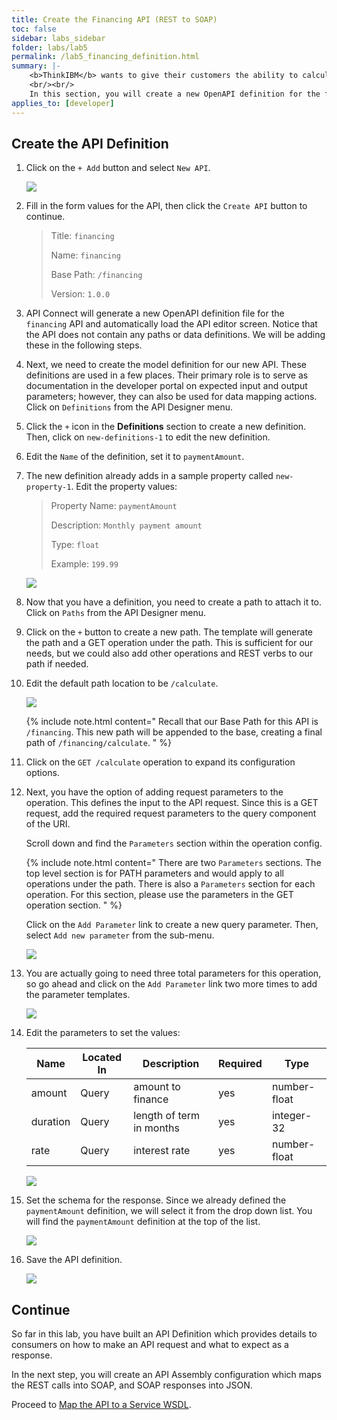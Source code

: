 ```yaml
---
title: Create the Financing API (REST to SOAP)
toc: false
sidebar: labs_sidebar
folder: labs/lab5
permalink: /lab5_financing_definition.html
summary: |-
    <b>ThinkIBM</b> wants to give their customers the ability to calculate financing payments. There is already a legacy SOAP-based application which will do the calculation, but it should be exposed to consumers as a modern RESTful API.
    <br/><br/>
    In this section, you will create a new OpenAPI definition for the financing API.
applies_to: [developer]
---
```


## Create the API Definition

1.  Click on the `+ Add` button and select `New API`.

    ![](./images/labs/lab5/new-api.png)

1.  Fill in the form values for the API, then click the `Create API` button to continue.

    > Title: `financing`
    >
    > Name: `financing`
    > 
    > Base Path: `/financing`
    > 
    > Version: `1.0.0`

1.  API Connect will generate a new OpenAPI definition file for the `financing` API and automatically load the API editor screen. Notice that the API does not contain any paths or data definitions. We will be adding these in the following steps.

1.  Next, we need to create the model definition for our new API. These definitions are used in a few places. Their primary role is to serve as documentation in the developer portal on expected input and output parameters; however, they can also be used for data mapping actions. Click on `Definitions` from the API Designer menu.

1.  Click the `+` icon in the **Definitions** section to create a new definition. Then, click on `new-definitions-1` to edit the new definition.

1.  Edit the `Name` of the definition, set it to `paymentAmount`.

1.  The new definition already adds in a sample property called `new-property-1`. Edit the property values:

    > Property Name: `paymentAmount`
    >
    > Description: `Monthly payment amount`
    >
    > Type: `float`
    >
    > Example: `199.99`
	
    ![](./images/labs/lab5/definition.png)

1.  Now that you have a definition, you need to create a path to attach it to. Click on `Paths` from the API Designer menu.

1.  Click on the `+` button to create a new path. The template will generate the path and a GET operation under the path. This is sufficient for our needs, but we could also add other operations and REST verbs to our path if needed.

1.  Edit the default path location to be `/calculate`.

    ![](./images/labs/lab5/calculate-path.png)

    {% include note.html content="
        Recall that our Base Path for this API is `/financing`. This new path will be appended to the base, creating a final path of `/financing/calculate`.
    " %}

1.  Click on the `GET /calculate` operation to expand its configuration options.

1.  Next, you have the option of adding request parameters to the operation. This defines the input to the API request. Since this is a GET request, add the required request parameters to the query component of the URI.

	Scroll down and find the `Parameters` section within the operation config.
	
	{% include note.html content="
        There are two `Parameters` sections. The top level section is for PATH parameters and would apply to all operations under the path. There is also a `Parameters` section for each operation. For this section, please use the parameters in the GET operation section.
    " %}
	
	Click on the `Add Parameter` link to create a new query parameter. Then, select `Add new parameter` from the sub-menu.

    ![](./images/labs/lab5/add-parameter.png)

1.  You are actually going to need three total parameters for this operation, so go ahead and click on the `Add Parameter` link two more times to add the parameter templates.

    ![](./images/labs/lab5/parameters.png)

1.  Edit the parameters to set the values:

    |Name    |Located In|Description             |Required|Type        |
    |--------|----------|------------------------|--------|------------|
    |amount  |Query     |amount to finance       |yes     |number-float|
    |duration|Query     |length of term in months|yes     |integer-32  |
    |rate    |Query     |interest rate           |yes     |number-float|
	
    ![](./images/labs/lab5/parameters-done.png)

1.  Set the schema for the response. Since we already defined the `paymentAmount` definition, we will select it from the drop down list. You will find the `paymentAmount` definition at the top of the list.

    ![](./images/labs/lab5/response-schema.png)

1.  Save the API definition.

    ![](./images/common/save.png)

## Continue

So far in this lab, you have built an API Definition which provides details to consumers on how to make an API request and what to expect as a response.

In the next step, you will create an API Assembly configuration which maps the REST calls into SOAP, and SOAP responses into JSON.

Proceed to [Map the API to a Service WSDL](lab5_financing_assembly.html).